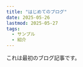 ```yaml
---
title: "はじめてのブログ"
date: 2025-05-26
lastmod: 2025-05-27
tags:
  - サンプル
  - 紹介
---
```


これは最初のブログ記事です。
